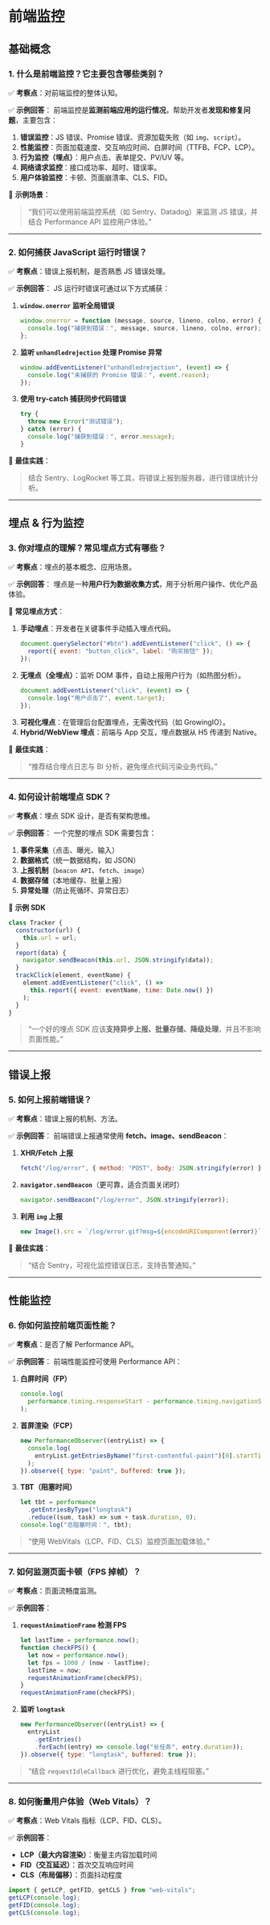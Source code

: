 # 前端监控

## **基础概念**

### **1. 什么是前端监控？它主要包含哪些类别？**

✅ **考察点**：对前端监控的整体认知。

✅ **示例回答**：
前端监控是**监测前端应用的运行情况**，帮助开发者**发现和修复问题**，主要包含：

1. **错误监控**：JS 错误、Promise 错误、资源加载失败（如 `img`、`script`）。
2. **性能监控**：页面加载速度、交互响应时间、白屏时间（TTFB、FCP、LCP）。
3. **行为监控（埋点）**：用户点击、表单提交、PV/UV 等。
4. **网络请求监控**：接口成功率、超时、错误率。
5. **用户体验监控**：卡顿、页面崩溃率、CLS、FID。

📌 **示例场景**：

> “我们可以使用前端监控系统（如 Sentry、Datadog）来监测 JS 错误，并结合 Performance API 监控用户体验。”

---

### **2. 如何捕获 JavaScript 运行时错误？**

✅ **考察点**：错误上报机制，是否熟悉 JS 错误处理。

✅ **示例回答**：
JS 运行时错误可通过以下方式捕获：

1. **`window.onerror` 监听全局错误**
   ```js
   window.onerror = function (message, source, lineno, colno, error) {
     console.log("捕获到错误：", message, source, lineno, colno, error);
   };
   ```
2. **监听 `unhandledrejection` 处理 Promise 异常**
   ```js
   window.addEventListener("unhandledrejection", (event) => {
     console.log("未捕获的 Promise 错误：", event.reason);
   });
   ```
3. **使用 try-catch 捕获同步代码错误**
   ```js
   try {
     throw new Error("测试错误");
   } catch (error) {
     console.log("捕获到错误：", error.message);
   }
   ```

📌 **最佳实践**：

> 结合 Sentry、LogRocket 等工具，将错误上报到服务器，进行错误统计分析。

---

## **埋点 & 行为监控**

### **3. 你对埋点的理解？常见埋点方式有哪些？**

✅ **考察点**：埋点的基本概念、应用场景。

✅ **示例回答**：
埋点是一种**用户行为数据收集方式**，用于分析用户操作、优化产品体验。

📌 **常见埋点方式**：

1. **手动埋点**：开发者在关键事件手动插入埋点代码。
   ```js
   document.querySelector("#btn").addEventListener("click", () => {
     report({ event: "button_click", label: "购买按钮" });
   });
   ```
2. **无埋点（全埋点）**：监听 DOM 事件，自动上报用户行为（如热图分析）。
   ```js
   document.addEventListener("click", (event) => {
     console.log("用户点击了", event.target);
   });
   ```
3. **可视化埋点**：在管理后台配置埋点，无需改代码（如 GrowingIO）。
4. **Hybrid/WebView 埋点**：前端与 App 交互，埋点数据从 H5 传递到 Native。

📌 **最佳实践**：

> “推荐结合埋点日志与 BI 分析，避免埋点代码污染业务代码。”

---

### **4. 如何设计前端埋点 SDK？**

✅ **考察点**：埋点 SDK 设计，是否有架构思维。

✅ **示例回答**：
一个完整的埋点 SDK 需要包含：

1. **事件采集**（点击、曝光、输入）
2. **数据格式**（统一数据结构，如 JSON）
3. **上报机制**（`beacon API`、`fetch`、`image`）
4. **数据存储**（本地缓存、批量上报）
5. **异常处理**（防止死循环、异常日志）

📌 **示例 SDK**

```js
class Tracker {
  constructor(url) {
    this.url = url;
  }
  report(data) {
    navigator.sendBeacon(this.url, JSON.stringify(data));
  }
  trackClick(element, eventName) {
    element.addEventListener("click", () =>
      this.report({ event: eventName, time: Date.now() })
    );
  }
}
```

> “一个好的埋点 SDK 应该**支持异步上报、批量存储、降级处理**，并且不影响页面性能。”

---

## **错误上报**

### **5. 如何上报前端错误？**

✅ **考察点**：错误上报的机制、方法。

✅ **示例回答**：
前端错误上报通常使用 **fetch、image、sendBeacon**：

1. **XHR/Fetch 上报**
   ```js
   fetch("/log/error", { method: "POST", body: JSON.stringify(error) });
   ```
2. **`navigator.sendBeacon`**（更可靠，适合页面关闭时）
   ```js
   navigator.sendBeacon("/log/error", JSON.stringify(error));
   ```
3. **利用 `img` 上报**
   ```js
   new Image().src = `/log/error.gif?msg=${encodeURIComponent(error)}`;
   ```

📌 **最佳实践**：

> “结合 Sentry，可视化监控错误日志，支持告警通知。”

---

## **性能监控**

### **6. 你如何监控前端页面性能？**

✅ **考察点**：是否了解 Performance API。

✅ **示例回答**：
前端性能监控可使用 Performance API：

1. **白屏时间（FP）**
   ```js
   console.log(
     performance.timing.responseStart - performance.timing.navigationStart
   );
   ```
2. **首屏渲染（FCP）**
   ```js
   new PerformanceObserver((entryList) => {
     console.log(
       entryList.getEntriesByName("first-contentful-paint")[0].startTime
     );
   }).observe({ type: "paint", buffered: true });
   ```
3. **TBT（阻塞时间）**
   ```js
   let tbt = performance
     .getEntriesByType("longtask")
     .reduce((sum, task) => sum + task.duration, 0);
   console.log("总阻塞时间：", tbt);
   ```

> “使用 WebVitals（LCP、FID、CLS）监控页面加载体验。”

---

### **7. 如何监测页面卡顿（FPS 掉帧）？**

✅ **考察点**：页面流畅度监测。

✅ **示例回答**：

1. **`requestAnimationFrame` 检测 FPS**
   ```js
   let lastTime = performance.now();
   function checkFPS() {
     let now = performance.now();
     let fps = 1000 / (now - lastTime);
     lastTime = now;
     requestAnimationFrame(checkFPS);
   }
   requestAnimationFrame(checkFPS);
   ```
2. **监听 `longtask`**
   ```js
   new PerformanceObserver((entryList) => {
     entryList
       .getEntries()
       .forEach((entry) => console.log("长任务", entry.duration));
   }).observe({ type: "longtask", buffered: true });
   ```

> “结合 `requestIdleCallback` 进行优化，避免主线程阻塞。”

---

### **8. 如何衡量用户体验（Web Vitals）？**

✅ **考察点**：Web Vitals 指标（LCP、FID、CLS）。

✅ **示例回答**：

- **LCP（最大内容渲染）**：衡量主内容加载时间
- **FID（交互延迟）**：首次交互响应时间
- **CLS（布局偏移）**：页面抖动程度

```js
import { getLCP, getFID, getCLS } from "web-vitals";
getLCP(console.log);
getFID(console.log);
getCLS(console.log);
```
